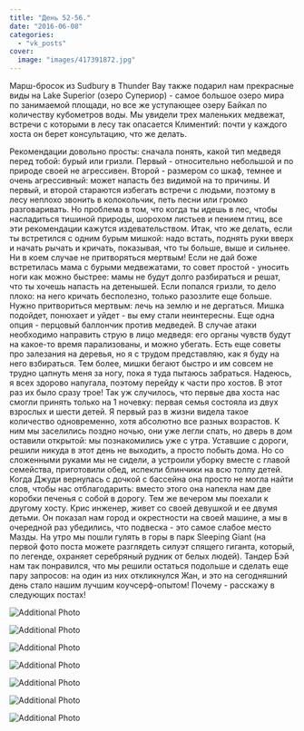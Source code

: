 ```yaml
---
title: "День 52-56."
date: "2016-06-08"
categories: 
  - "vk_posts"
cover:
  image: "images/417391872.jpg"
---
```


Марш-бросок из Sudbury в Thunder Bay также подарил нам прекрасные виды на Lake Superior (озеро Супериор) - самое большое озеро мира по занимаемой площади, но все же уступающее озеру Байкал по количеству кубометров воды. Мы увидели трех маленьких медвежат, встречи с которыми в лесу так опасается Климентий: почти у каждого хоста он берет консультацию, что же делать.

<!--more-->

Рекомендации довольно просты: сначала понять, какой тип медведя перед тобой: бурый или гризли. Первый - относительно небольшой и по природе своей не агрессивен. Второй - размером со шкаф, темнее и очень агрессивный: может напасть без видимой на то причины. И первый, и второй стараются избегать встречи с людьми, поэтому в лесу неплохо звонить в колокольчик, петь песни или громко разговаривать. Но проблема в том, что когда ты идешь в лес, чтобы насладиться тишиной природы, шорохом листьев и пением птиц, все эти рекомендации кажутся издевательством. Итак, что же делать, если ты встретился с одним бурым мишкой: надо встать, поднять руки вверх и начать рычать и кричать, показывая, что ты больше, выше и сильнее. Ни в коем случае не притворяться мертвым! Если не дай боже встретилась мама с бурыми медвежатами, то совет простой - уносить ноги как можно быстрее: мамы не будут долго разбираться и решат, что ты хочешь напасть на детенышей. Если попался гризли, то дело плохо: на него кричать бесполезно, только разозлите еще больше. Нужно притвориться мертвым: лечь на землю и не дергаться. Мишка подойдет, понюхает и уйдет - вы ему стали неинтересны. Еще одна опция - перцовый баллончик против медведей. В случае атаки необходимо направить струю в лицо медведя: его органы чувств будут на какое-то время парализованы, и можно убегать. Есть еще советы про залезания на деревья, но я с трудом представляю, как я буду на него взбираться. Тем более, мишки бегают быстро и им совсем не трудно цапнуть меня за ногу, пока я туда пытаюсь забраться. Надеюсь, я всех здорово напугала, поэтому перейду к части про хостов. В этот раз их было сразу трое! Так уж случилось, что первые два хоста нас смогли принять только на 1 ночевку: первая семья состояла из двух взрослых и шести детей. Я первый раз в жизни видела такое количество одновременно, хотя абсолютно все разных возрастов. К ним мы заселились поздно ночью, они уже легли спать, но дверь в дом оставили открытой: мы познакомились уже с утра. Уставшие с дороги, решили никуда в этот день не выходить, а просто побыть дома. Но со сложенными руками мы не сидели, а устроили уборку вместе с главой семейства, приготовили обед, испекли блинчики на всю толпу детей. Когда Джуди вернулась с дочкой с бассейна она просто не могла найти слов, чтобы нас отблагодарить: вместо этого она напекла нам две коробки печенья с собой в дорогу. Тем же вечером мы поехали к другому хосту. Крис инженер, живет со своей девушкой и ее двумя детьми. Он показал нам город и окрестности на своей машине, а мы в очередной раз убедились, что подвеска - это самое слабое место Мазды. На утро мы пошли гулять в горы в парк Sleeping Giant (на первой фото поста можете разглядеть силуэт спящего гиганта, который, по легенде, охраняет серебряный рудник от белых людей). Тандер Бэй нам так понравился, что мы решили остаться подольше и сделать еще пару запросов: на один из них откликнулся Жан, и это на сегодняшний день стало нашим лучшим коучсерф-опытом! Почему - расскажу в следующих постах!

![Additional Photo](https://vodpop.ru/wp-content/uploads/2023/07/417391873.jpg)

![Additional Photo](https://vodpop.ru/wp-content/uploads/2023/07/417391875.jpg)

![Additional Photo](https://vodpop.ru/wp-content/uploads/2023/07/417391876.jpg)

![Additional Photo](https://vodpop.ru/wp-content/uploads/2023/07/417391877.jpg)

![Additional Photo](https://vodpop.ru/wp-content/uploads/2023/07/417391878.jpg)

![Additional Photo](https://vodpop.ru/wp-content/uploads/2023/07/417391879.jpg)

![Additional Photo](https://vodpop.ru/wp-content/uploads/2023/07/417391880.jpg)
